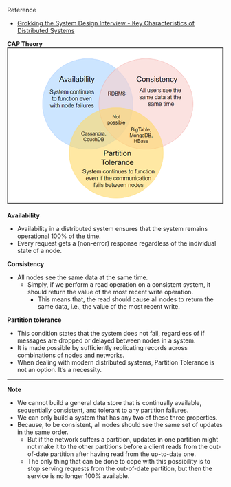 Reference
- [Grokking the System Design Interview - Key Characteristics of Distributed Systems](https://www.educative.io/courses/grokking-the-system-design-interview/YQWGjlZZVz9)

**CAP Theory**
![CAP Theory](https://raw.githubusercontent.com/lambda826/My-Notebook/master/08%20System%20Design/resource/image/CAP%20Theory.png)

**Availability**
- Availability in a distributed system ensures that the system remains operational 100% of the time.
- Every request gets a (non-error) response regardless of the individual state of a node.

**Consistency**
- All nodes see the same data at the same time.
  - Simply, if we perform a read operation on a consistent system, it should return the value of the most recent write operation.
    - This means that, the read should cause all nodes to return the same data, i.e., the value of the most recent write.

**Partition tolerance**
- This condition states that the system does not fail, regardless of if messages are dropped or delayed between nodes in a system.
- It is made possible by sufficiently replicating records across combinations of nodes and networks.
- When dealing with modern distributed systems, Partition Tolerance is not an option. It’s a necessity.

---

**Note**
- We cannot build a general data store that is continually available, sequentially consistent, and tolerant to any partition failures.
- We can only build a system that has any two of these three properties.
- Because, to be consistent, all nodes should see the same set of updates in the same order.
  - But if the network suffers a partition, updates in one partition might not make it to the other partitions before a client reads from the out-of-date partition after having read from the up-to-date one.
  - The only thing that can be done to cope with this possibility is to stop serving requests from the out-of-date partition, but then the service is no longer 100% available.
<!--stackedit_data:
eyJoaXN0b3J5IjpbMTAwMDQ1OTI5NywtMTU1NTYxNjM0MiwtMj
A4ODc0NjYxMl19
-->